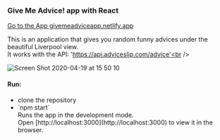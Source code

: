 <h3>Give Me Advice! app with React</h3>
<a href="https://givemeadviceapp.netlify.app">Go to the App givemeadviceapp.netlify.app</a>


This is an application that gives you random funny advices under the beautiful Liverpool view. <br />
It works with the API: 'https://api.adviceslip.com/advice'<br />

![Screen Shot 2020-04-19 at 15 50 10](https://user-images.githubusercontent.com/32989239/79688223-82696e00-8255-11ea-8306-857932f10cd6.png)

<h4>Run:</h4>
<ul>
<li>clone the repository</li>
<li> `npm start`<br />
  Runs the app in the development mode.<br />
  Open [http://localhost:3000](http://localhost:3000) to view it in the browser.</li>
</ul>

